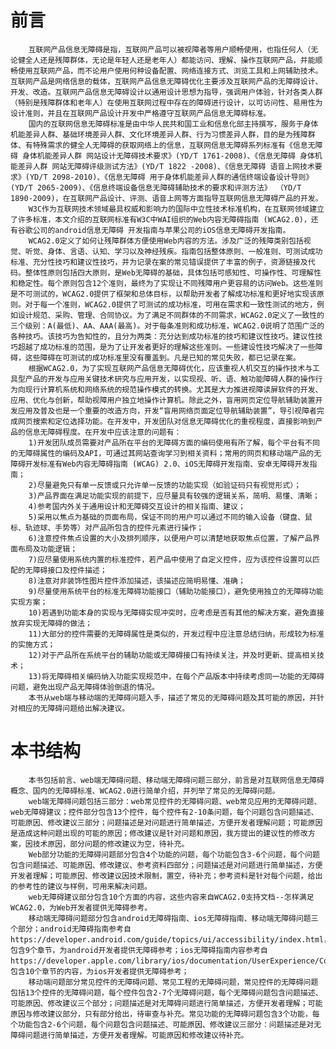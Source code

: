 
# 前言

        互联网产品信息无障碍是指，互联网产品可以被视障者等用户顺畅使用，也指任何人（无论健全人还是残障群体，无论是年轻人还是老年人）都能访问、理解、操作互联网产品，并能顺畅使用互联网产品，而不论用户使用何种设备配置、网络连接方式、浏览工具和上网辅助技术。互联网产品是网络信息的载体，互联网产品信息无障碍优化主要涉及互联网产品的无障碍设计、开发、改造。互联网产品信息无障碍设计以通用设计思想为指导，强调用户体验，针对各类人群（特别是残障群体和老年人）在使用互联网过程中存在的障碍进行设计，以可访问性、易用性为设计准则，并且在互联网产品设计开发中严格遵守互联网产品信息无障碍标准。
        国内的互联网信息无障碍标准是由中华人民共和国工业和信息化部主持撰写，服务于身体机能差异人群、基础环境差异人群、文化环境差异人群、行为习惯差异人群，目的是为残障群体、有特殊需求的健全人无障碍的获取网络上的信息，互联网信息无障碍系列标准有《信息无障碍 身体机能差异人群 网站设计无障碍技术要求》(YD/T 1761-2008)、《信息无障碍 身体机能差异人群 网站无障碍评级测试方法》(YD/T 1822 -2008)、《信息无障碍 语音上网技术要求》(YD/T 2098-2010)、《信息无障碍 用于身体机能差异人群的通信终端设备设计导则》(YD/T 2065-2009)、《信息终端设备信息无障碍辅助技术的要求和评测方法》 （YD/T 1890-2009)，在互联网产品设计、评测、语音上网等方面指导互联网信息无障碍产品的开发。
        W3C作为互联网技术领域最具权威和影响力的国际中立性技术标准机构，在互联网领域建立了许多标准，本文介绍的互联网标准有W3C中WAI组织的Web内容无障碍指南 (WCAG2.0)，还有谷歌公司的android信息无障碍 开发指南与苹果公司的iOS信息无障碍开发指南。
        WCAG2.0定义了如何让残障群体方便使用Web内容的方法。涉及广泛的残障类别包括视觉、听觉、身体、言语、认知、学习以及神经残疾。指南包括整体原则、一般准则、可测试成功标准、充分性技巧和建议性技巧，并为记录在案的常见错误提供了丰富的例子，资源链接及代码。整体性原则包括四大原则，是Web无障碍的基础，具体包括可感知性、可操作性、可理解性和稳定性。每个原则包含12个准则，最终为了实现让不同残障用户更容易的访问Web。这些准则是不可测试的，WCAG2.0提供了框架和总体目标，以帮助开发者了解成功标准和更好地实现该原则。对于每一个准则，WCAG2.0提供了可测试的成功标准，可用在需求和一致性测试的地方，例如设计规范、采购、管理、合同协议。为了满足不同群体的不同需求，WCAG2.0定义了一致性的三个级别：A(最低)、AA、AAA(最高)。对于每条准则和成功标准，WCAG2.0说明了范围广泛的各种技巧。该技巧为告知性的，且分为两类：充分达到成功标准的技巧和建议性技巧。建议性技巧超越了成功标准的范围，是为了让开发者更好的理解这些准则。一些建设性技巧解决了一些障碍，这些障碍在可测试的成功标准里没有覆盖到。凡是已知的常见失败，都已记录在案。
        根据WCAG2.0，为了实现互联网产品信息无障碍优化，应该重视人机交互的操作技术与工具型产品的开发与应用关键技术研究与应用开发，以实现视、听、语、触功能障碍人群的操作行为向现行计算机系统和网络系统的规范操作模式的转换。尤其是大力推进视障读屏软件的开发、应用、优化与创新，帮助视障用户独立地操作计算机。除此之外，盲用网页定位导航辅助装置开发应用及普及也是一个重要的改造方向，开发“盲用网络页面定位导航辅助装置”，导引视障者完成网页搜索和定位选择功能。在开发中，开发团队对信息无障碍优化的重视程度，直接影响到产品的信息无障碍程度。在开发中应该注意的问题有：
        1)开发团队成员需要对产品所在平台的无障碍方面的编码使用有所了解，每个平台有不同的无障碍属性的编码及API，可通过其网站查询学习到相关资料；常用的网页和移动端产品的无障碍开发标准有Web内容无障碍指南 (WCAG) 2.0、iOS无障碍开发指南、安卓无障碍开发指南；
        2)尽量避免只有单一反馈或只允许单一反馈的功能实现（如验证码只有视觉形式）；
        3)产品界面在满足功能实现的前提下，应尽量具有较强的逻辑关系，简明、易懂、清晰；
        4)参考国内外关于通用设计和无障碍交互设计的相关指南、建议；
        5)采用以焦点为基础的页面布局，保证不同的用户可以通过不同的输入设备（键盘、鼠标、轨迹球、手势等）对产品所包含的控件元素进行操作；
        6)注意控件焦点设置的大小及排列顺序，以便用户可以清楚地获取焦点位置，了解产品界面布局及功能逻辑；
        7)应尽量使用系统内置的标准控件，若产品中使用了自定义控件，应为该控件设置可以匹配的无障碍接口及控件描述；
        8)注意对非装饰性图片控件添加描述，该描述应简明易懂、准确；
        9)尽量使用系统平台的标准无障碍功能接口（辅助功能接口），避免使用独立的无障碍功能实现方案；
        10)若遇到功能本身的实现与无障碍实现冲突时，应考虑是否有其他的解决方案，避免直接放弃实现无障碍的做法；
        11)大部分的控件需要的无障碍属性是类似的，开发过程中应注意总结归纳，形成较为标准的实施方式；
        12)对于产品所在系统平台的辅助功能或无障碍接口有持续关注，并及时更新、提高相关技术；
        13)将无障碍相关编码纳入功能实现规范中，在每个产品版本中持续考虑同一功能的无障碍问题，避免出现产品无障碍体验倒退的情况。
        本书从web端与移动端的无障碍问题入手，描述了常见的无障碍问题及其可能的原因，并针对相应的无障碍问题给出解决建议。

#  本书结构



        本书包括前言、web端无障碍问题、移动端无障碍问题三部分，前言是对互联网信息无障碍概念、国内的无障碍标准、WCAG2.0进行简单介绍，并列举了常见的无障碍问题。
        web端无障碍问题包括三部分：web常见控件的无障碍问题、web常见应用的无障碍问题、web无障碍建议；控件部分包含13个控件，每个控件有2-10条问题，每个问题包含问题描述、可能原因、修改建议三部分；问题描述是对问题进行简单描述，方便开发者理解问题；可能原因是造成这种问题出现的可能的原因；修改建议是针对问题和原因，我方提出的建议性的修改方案，因技术原因，部分问题的修改建议为空，待补充。
        Web部分功能的无障碍问题部分包含4个功能的问题，每个功能包含3-6个问题，每个问题包含问题描述、可能原因、修改建议、参考资料四部分；问题描述是对问题进行简单描述，方便开发者理解；可能原因、修改建议因技术限制，置空，待补充；参考资料是针对每个问题，给出的参考性的建议与样例，可用来解决问题。
        web无障碍建议部分包含10个方面的内容，这些内容来自WCAG2.0支持文档--怎样满足WCAG2.0，为Web开发者提供无障碍参考。
        移动端无障碍问题部分包含android无障碍指南、ios无障碍指南、移动端无障碍问题三个部分；android无障碍指南参考自https://developer.android.com/guide/topics/ui/accessibility/index.html，包含9个章节，为android开发者提供无障碍参考；ios无障碍指南内容参考自https://developer.apple.com/library/ios/documentation/UserExperience/Conceptual/iPhoneAccessibility/Introduction/Introduction.html），包含10个章节的内容，为ios开发者提供无障碍参考；
        移动端问题部分常见控件的无障碍问题、常见工程的无障碍问题，常见控件的无障碍问题包括13个控件的无障碍问题，每个控件包含2-7个无障碍问题，每个无障碍问题包含问题描述、可能原因、修改建议三个部分；问题描述是对无障碍问题进行简单描述，方便开发者理解；可能原因与修改建议部分，只有部分给出，待审查与补充。常见功能的无障碍问题包含3个功能，每个功能包含2-6个问题，每个问题包含问题描述、可能原因、修改建议三部分：问题描述是对无障碍问题进行简单描述，方便开发者理解。可能原因和修改建议待补充。